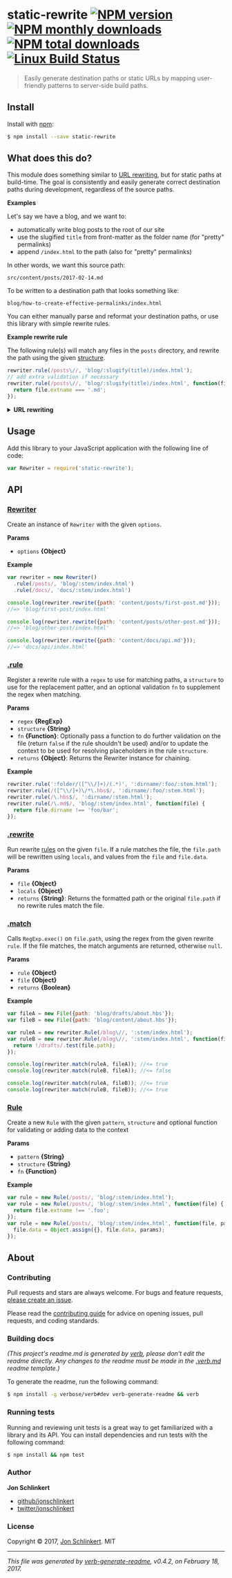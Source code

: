 # static-rewrite [![NPM version](https://img.shields.io/npm/v/static-rewrite.svg?style=flat)](https://www.npmjs.com/package/static-rewrite) [![NPM monthly downloads](https://img.shields.io/npm/dm/static-rewrite.svg?style=flat)](https://npmjs.org/package/static-rewrite)  [![NPM total downloads](https://img.shields.io/npm/dt/static-rewrite.svg?style=flat)](https://npmjs.org/package/static-rewrite) [![Linux Build Status](https://img.shields.io/travis/jonschlinkert/static-rewrite.svg?style=flat&label=Travis)](https://travis-ci.org/jonschlinkert/static-rewrite)

> Easily generate destination paths or static URLs by mapping user-friendly patterns to server-side build paths.

## Install

Install with [npm](https://www.npmjs.com/):

```sh
$ npm install --save static-rewrite
```

## What does this do?

This module does something similar to [URL rewriting](#url-rewriting), but for static paths at build-time. The goal is consistently and easily generate correct destination paths during development, regardless of the source paths.

**Examples**

Let's say we have a blog, and we want to:

* automatically write blog posts to the root of our site
* use the slugified `title` from front-matter as the folder name (for "pretty" permalinks)
* append `/index.html` to the path (also for "pretty" permalinks)

In other words, we want this source path:

```
src/content/posts/2017-02-14.md
```

To be written to a destination path that looks something like:

```
blog/how-to-create-effective-permalinks/index.html
```

You can either manually parse and reformat your destination paths, or use this library with simple rewrite rules.

**Example rewrite rule**

The following rule(s) will match any files in the `posts` directory, and rewrite the path using the given [structure](https://github.com/jonschlinkert/permalinks#structure).

```js
rewriter.rule(/posts\//, 'blog/:slugify(title)/index.html');
// add extra validation if necessary
rewriter.rule(/posts\//, 'blog/:slugify(title)/index.html', function(file) {
  return file.extname === '.md';
});
```

<a name="url-rewriting"></a>
<details>
<summary><strong>URL rewriting</strong></summary>
URL rewriting is used for replacing semantic, user-friendly URLs with server-friendly URLs.

For example, when a user enters a URL like the following to go to a page on wikipedia:

```
https://en.wikipedia.org/wiki/Business
```

The URL might be rewritten by wikipedia to something like:

```
https://en.wikipedia.org/w/index.php?title=Business
```
</details>

## Usage
Add this library to your JavaScript application with the following line of code:

```js
var Rewriter = require('static-rewrite');
```

## API

### [Rewriter](index.js#L30)

Create an instance of `Rewriter` with the given `options`.

**Params**

* `options` **{Object}**

**Example**

```js
var rewriter = new Rewriter()
  .rule(/posts/, 'blog/:stem/index.html')
  .rule(/docs/, 'docs/:stem/index.html')

console.log(rewriter.rewrite({path: 'content/posts/first-post.md'}));
//=> 'blog/first-post/index.html'

console.log(rewriter.rewrite({path: 'content/posts/other-post.md'}));
//=> 'blog/other-post/index.html'

console.log(rewriter.rewrite({path: 'content/docs/api.md'}));
//=> 'docs/api/index.html'
```

### [.rule](index.js#L69)

Register a rewrite rule with a `regex` to use for matching paths, a `structure` to use for the replacement patter, and an optional validation `fn` to supplement the regex when matching.

**Params**

* `regex` **{RegExp}**
* `structure` **{String}**
* `fn` **{Function}**: Optionally pass a function to do further validation on the file (return `false` if the rule shouldn't be used) and/or to update the context to be used for resolving placeholders in the rule `structure`.
* `returns` **{Object}**: Returns the Rewriter instance for chaining.

**Example**

```js
rewriter.rule(':folder/([^\\/]+)/(.*)', ':dirname/:foo/:stem.html');
rewriter.rule(/([^\\/]+)\/*\.hbs$/, ':dirname/:foo/:stem.html');
rewriter.rule(/\.hbs$/, ':dirname/:stem.html');
rewriter.rule(/\.md$/, 'blog/:stem/index.html', function(file) {
  return file.dirname !== 'foo/bar';
});
```

### [.rewrite](index.js#L85)

Run rewrite [rules](#rule) on the given `file`. If a rule matches
the file, the `file.path` will be rewritten using `locals`, and values
from the `file` and `file.data`.

**Params**

* `file` **{Object}**
* `locals` **{Object}**
* `returns` **{String}**: Returns the formatted path or the original `file.path` if no rewrite rules match the file.

### [.match](index.js#L122)

Calls `RegExp.exec()` on `file.path`, using the regex from the given rewrite `rule`. If the file matches, the match arguments are returned, otherwise `null`.

**Params**

* `rule` **{Object}**
* `file` **{Object}**
* `returns` **{Boolean}**

**Example**

```js
var fileA = new File({path: 'blog/drafts/about.hbs'});
var fileB = new File({path: 'blog/content/about.hbs'});

var ruleA = new rewriter.Rule(/blog\//, ':stem/index.html');
var ruleB = new rewriter.Rule(/blog\//, ':stem/index.html', function(file) {
  return !/drafts/.test(file.path);
});

console.log(rewriter.match(ruleA, fileA)); //<= true
console.log(rewriter.match(ruleB, fileA)); //<= false

console.log(rewriter.match(ruleA, fileB)); //<= true
console.log(rewriter.match(ruleB, fileB)); //<= true
```

### [Rule](index.js#L174)

Create a new `Rule` with the given `pattern`, `structure` and optional function for validating or adding data to the context

**Params**

* `pattern` **{String}**
* `structure` **{String}**
* `fn` **{Function}**

**Example**

```js
var rule = new Rule(/posts/, 'blog/:stem/index.html');
var rule = new Rule(/posts/, 'blog/:stem/index.html', function(file) {
  return file.extname !== '.foo';
});
var rule = new Rule(/posts/, 'blog/:stem/index.html', function(file, params) {
  file.data = Object.assign({}, file.data, params);
});
```

## About

### Contributing

Pull requests and stars are always welcome. For bugs and feature requests, [please create an issue](../../issues/new).

Please read the [contributing guide](.github/contributing.md) for advice on opening issues, pull requests, and coding standards.

### Building docs

_(This project's readme.md is generated by [verb](https://github.com/verbose/verb-generate-readme), please don't edit the readme directly. Any changes to the readme must be made in the [.verb.md](.verb.md) readme template.)_

To generate the readme, run the following command:

```sh
$ npm install -g verbose/verb#dev verb-generate-readme && verb
```

### Running tests

Running and reviewing unit tests is a great way to get familiarized with a library and its API. You can install dependencies and run tests with the following command:

```sh
$ npm install && npm test
```

### Author

**Jon Schlinkert**

* [github/jonschlinkert](https://github.com/jonschlinkert)
* [twitter/jonschlinkert](https://twitter.com/jonschlinkert)

### License

Copyright © 2017, [Jon Schlinkert](https://github.com/jonschlinkert).
MIT

***

_This file was generated by [verb-generate-readme](https://github.com/verbose/verb-generate-readme), v0.4.2, on February 18, 2017._